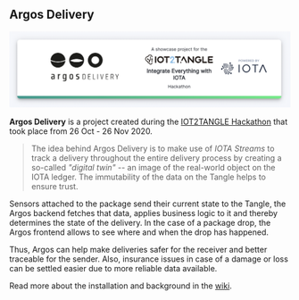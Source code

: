 ## Argos Delivery

![argos_logo](assets/repo_banner.png)

**Argos Delivery** is a project created during the [IOT2TANGLE Hackathon](https://hackathon.iot2tangle.io/) that took place from 26 Oct - 26 Nov 2020.

> The idea behind Argos Delivery is to make use of _IOTA Streams_ to track a delivery throughout the entire delivery process by creating a so-called _"digital twin"_ -- an image of the real-world object on the IOTA ledger. The immutability of the data on the Tangle helps to ensure trust.

Sensors attached to the package send their current state to the Tangle, the Argos backend fetches that data, applies business logic to it and thereby determines the state of the delivery.
In the case of a package drop, the Argos frontend allows to see where and when the drop has happened.

Thus, Argos can help make deliveries safer for the receiver and better traceable for the sender. Also, insurance issues in case of a damage or loss can be settled easier due to more reliable data available.

Read more about the installation and background in the [wiki](https://github.com/daniel-mader/argos-delivery/wiki).
